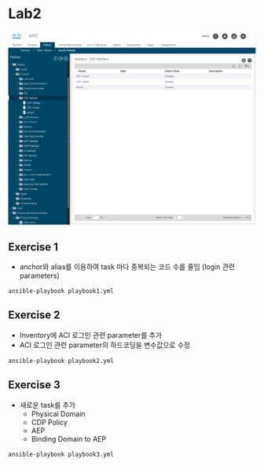 # Lab2

![](../images/lab2.png)

## Exercise 1
- anchor와 alias를 이용하여 task 마다 중복되는 코드 수를 줄임 (login 관련 parameters)
```
ansible-playbook playbook1.yml
```

## Exercise 2
- Inventory에 ACI 로그인 관련 parameter를 추가
- ACI 로그인 관련 parameter의 하드코딩을 변수값으로 수정
```
ansible-playbook playbook2.yml
```

## Exercise 3
- 새로운 task를 추가
  - Physical Domain
  - CDP Policy
  - AEP
  - Binding Domain to AEP
```
ansible-playbook playbook3.yml
```